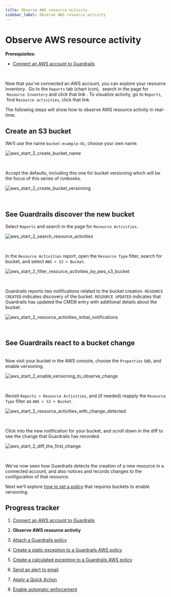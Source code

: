 ```yaml
---
title: Observe AWS resource activity
sidebar_label: Observe AWS resource activity
---
```



# Observe AWS resource activity

**Prerequisites**: 

- [Connect an AWS account to Guardrails](/guardrails/docs/runbooks/getting-started-aws/connect-an-account/)


 

Now that you’ve connected an AWS account, you can explore your resource inventory.  Go to the `Reports` tab (chart icon),  search in the page for  `Resource Inventory` and click that link . To visualize activity, go to `Reports`,  find `Resource activities`, click that link. 

The following steps will show how to observe AWS resource activity in real-time.

## Create an S3 bucket

We’ll use the name `bucket-example-01`, choose your own name.  
<p><img alt="aws_start_2_create_bucket_name" src="/images/docs/guardrails/runbooks/getting-started-aws/observe-aws-activity/aws-start-2-create-bucket-name.png"/></p><br/>  


Accept the defaults, including this one for bucket versioning which will be the focus of this series of runbooks.
<p><img alt="aws_start_2_create_bucket_versioning" src="/images/docs/guardrails/runbooks/getting-started-aws/observe-aws-activity/aws-start-2-create-bucket-versioning.png"/></p><br/>

## See Guardrails discover the new bucket

  
Select `Reports` and search in the page for `Resource Activities`.
<p><img alt="aws_start_2_search_resource_activities" src="/images/docs/guardrails/runbooks/getting-started-aws/observe-aws-activity/aws-start-2-search-resource-activities.png"/></p><br/>

In the `Resource Activities` report, open the `Resource Type` filter, search for bucket, and select `AWS > S3 > Bucket`.
<p><img alt="aws_start_2_filter_resource_activities_by_aws_s3_bucket" src="/images/docs/guardrails/runbooks/getting-started-aws/observe-aws-activity/aws-start-2-filter-resource-activities-by-aws-s3-bucket.png"/></p><br/>

Guardrails reports two notifications related to the bucket creation. `RESOURCE CREATED` indicates discovery of the bucket. `RESOURCE UPDATED` indicates that Guardrails has updated the CMDB entry with additional details about the bucket.
<p><img alt="aws_start_2_resource_activities_initial_notifications" src="/images/docs/guardrails/runbooks/getting-started-aws/observe-aws-activity/aws-start-2-resource-activities-initial-notifications.png"/></p><br/>

## See Guardrails react to a bucket change

   
Now visit your bucket in the AWS console, choose the `Properties` tab, and enable versioning.
<p><img alt="aws_start_2_enable_versioning_to_observe_change" src="/images/docs/guardrails/runbooks/getting-started-aws/observe-aws-activity/aws-start-2-enable-versioning-to-observe-change.png"/></p><br/>

Revisit `Reports > Resource Activities`, and (if needed) reapply the `Resource Type` filter as `AWS > S3 > Bucket`.  
<p><img alt="aws_start_2_resource_activities_with_change_detected" src="/images/docs/guardrails/runbooks/getting-started-aws/observe-aws-activity/aws-start-2-resource-activities-with-change-detected.png"/></p><br/>

Click into the new notification for your bucket, and scroll down in the diff to see the change that Guardrails has recorded.  
<p><img alt="aws_start_2_diff_the_first_change" src="/images/docs/guardrails/runbooks/getting-started-aws/observe-aws-activity/aws-start-2-diff-the-first-change.png"/></p><br/>

We’ve now seen how Guardrails detects the creation of a new resource in a connected account, and also notices and records changes to the configuration of that resource.  
  
Next we’ll explore [how to set a policy](/guardrails/docs/runbooks/getting-started-aws/attach-a-policy) that requires buckets to enable versioning.


## Progress tracker

1. [Connect an AWS account to Guardrails](/guardrails/docs/runbooks/getting-started-aws/connect-an-account/)

2. **Observe AWS resource activity**

3. [Attach a Guardrails policy](/guardrails/docs/runbooks/getting-started-aws/attach-a-policy/)

4. [Create a static exception to a Guardrails AWS policy](/guardrails/docs/runbooks/getting-started-aws/create-static-exception/)

5. [Create a calculated exception to a Guardrails AWS policy](/guardrails/docs/runbooks/getting-started-aws/create-calculated-exception/)

6. [Send an alert to email](/guardrails/docs/runbooks/getting-started-aws/send-alert-to-email/)

7. [Apply a Quick Action](/guardrails/docs/runbooks/getting-started-aws/apply-quick-action/)

8. [Enable automatic enforcement](/guardrails/docs/runbooks/getting-started-aws/enable-enforcement/)
